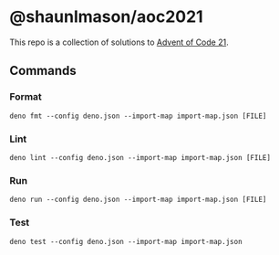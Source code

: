 # @shaunlmason/aoc2021

This repo is a collection of solutions to
[Advent of Code 21](https://adventofcode.com/2021/).

## Commands

### Format

```shell
deno fmt --config deno.json --import-map import-map.json [FILE]
```

### Lint

```shell
deno lint --config deno.json --import-map import-map.json [FILE]
```

### Run

```shell
deno run --config deno.json --import-map import-map.json [FILE]
```

### Test

```shell
deno test --config deno.json --import-map import-map.json
```
